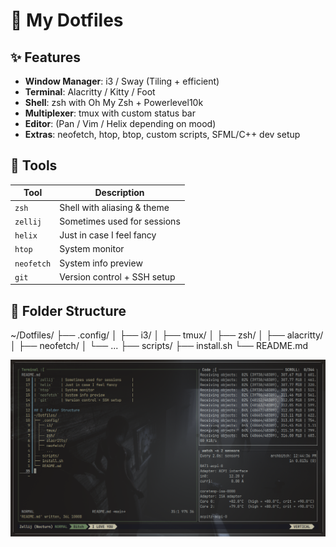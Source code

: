 # 🌿 My Dotfiles 

## ✨ Features

- **Window Manager**: i3 / Sway (Tiling + efficient)
- **Terminal**: Alacritty / Kitty / Foot
- **Shell**: zsh with Oh My Zsh + Powerlevel10k
- **Multiplexer**: tmux with custom status bar
- **Editor**: (Pan / Vim / Helix depending on mood)
- **Extras**: neofetch, htop, btop, custom scripts, SFML/C++ dev setup

## 🧰 Tools

| Tool       | Description                     |
|------------|---------------------------------|
| `zsh`      | Shell with aliasing & theme     |
| `zellij`   | Sometimes used for sessions     |
| `helix`    | Just in case I feel fancy       |
| `htop`     | System monitor                  |
| `neofetch` | System info preview             |
| `git`      | Version control + SSH setup     |

## 📁 Folder Structure
~/Dotfiles/
├── .config/
│ ├── i3/
│ ├── tmux/
│ ├── zsh/
│ ├── alacritty/
│ ├── neofetch/
│ └── ...
├── scripts/
├── install.sh
└── README.md

![screenshot](./s.png)
